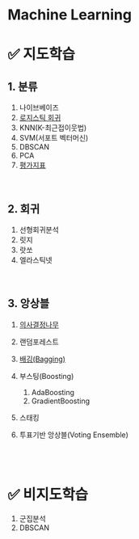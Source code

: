 # Machine Learning



# ✅ 지도학습

## 1. 분류

1. 나이브베이즈
2. [로지스틱 회귀](https://fluttering-laborer-622.notion.site/f51bcd4c35b947f0ab01e33ae9ea053a)
3. KNN(K-최근접이웃법)
4. SVM(서포트 벡터머신)
5. DBSCAN
6. PCA
6. [평가지표](https://fluttering-laborer-622.notion.site/146e34071b034919a5a0d02d1098d7ac)

<br>

## 2. 회귀

1. 선형회귀분석
2. 릿지
3. 랏쏘
4. 엘라스틱넷

<br>

## 3. 앙상블

1. [의사결정나무](https://fluttering-laborer-622.notion.site/Decision-Tree-7894d6dea21d4ec5b284d0f058da5545)
2. 랜덤포레스트
3. [배깅(Bagging)](https://fluttering-laborer-622.notion.site/Bagging-ec9a44ca0591402782522acdaaf65e1c)
4. 부스팅(Boosting)
   1. AdaBoosting
   2. GradientBoosting


5. 스태킹
5. 투표기반 앙상블(Voting Ensemble)

<br><br>

# ✅ 비지도학습

1. 군집분석
2. DBSCAN
